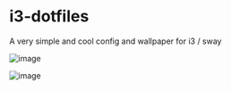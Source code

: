 # i3-dotfiles
A very simple and cool config and wallpaper for i3 / sway

![image](https://github.com/user-attachments/assets/b1c1a527-9d1c-40db-8c7e-d10560bf25b7)

![image](https://github.com/user-attachments/assets/1d3f43d4-a871-478e-ada1-3fd27125261e)

